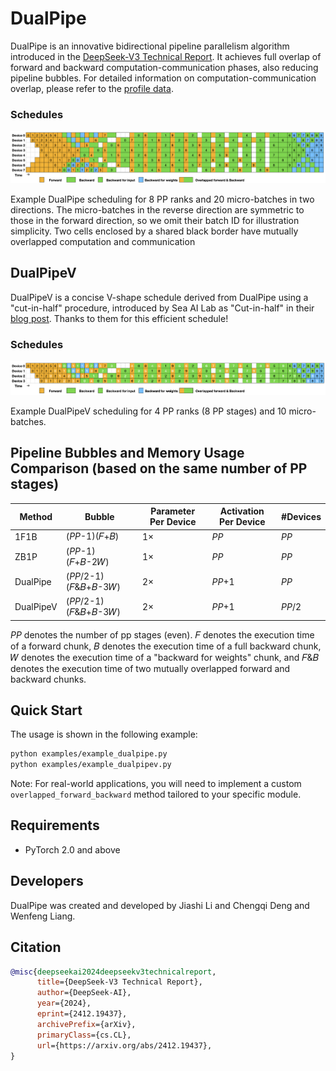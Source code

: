 # DualPipe

DualPipe is an innovative bidirectional pipeline parallelism algorithm introduced in the [DeepSeek-V3 Technical Report](https://arxiv.org/pdf/2412.19437). It achieves full overlap of forward and backward computation-communication phases, also reducing pipeline bubbles. For detailed information on computation-communication overlap, please refer to the [profile data](https://github.com/deepseek-ai/profile-data).

### Schedules

![dualpipe](images/dualpipe.png)

Example DualPipe scheduling for 8 PP ranks and 20 micro-batches in two directions.
The micro-batches in the reverse direction are symmetric to those in the forward direction, so
we omit their batch ID for illustration simplicity. Two cells enclosed by a shared black border
have mutually overlapped computation and communication

## DualPipeV

DualPipeV is a concise V-shape schedule derived from DualPipe using a "cut-in-half" procedure, introduced by Sea AI Lab as "Cut-in-half" in their [blog post](https://hackmd.io/@ufotalent/r1lVXsa9Jg). Thanks to them for this efficient schedule!

### Schedules

![dualpipev](images/dualpipev.png)

Example DualPipeV scheduling for 4 PP ranks (8 PP stages) and 10 micro-batches.

## Pipeline Bubbles and Memory Usage Comparison (based on the same number of PP stages)

| Method      | Bubble                          | Parameter Per Device | Activation Per Device | #Devices |
|-------------|---------------------------------|----------------------|-----------------------|----------|
| 1F1B        | (*PP*-1)(𝐹+𝐵)                   | 1×                   | *PP*                  | *PP*     |
| ZB1P        | (*PP*-1)(𝐹+𝐵-2𝑊)               | 1×                   | *PP*                  | *PP*     |
| DualPipe    | (*PP*/2-1)(𝐹&𝐵+𝐵-3𝑊)           | 2×                   | *PP*+1                | *PP*     |
| DualPipeV   | (*PP*/2-1)(𝐹&𝐵+𝐵-3𝑊)           | 2×                   | *PP*+1                | *PP*/2   |

*PP* denotes the number of pp stages (even).
𝐹 denotes the execution time of a forward chunk, 𝐵 denotes the execution time of a
full backward chunk, 𝑊 denotes the execution time of a "backward for weights" chunk, and 𝐹&𝐵
denotes the execution time of two mutually overlapped forward and backward chunks.

## Quick Start

The usage is shown in the following example:

```bash
python examples/example_dualpipe.py
python examples/example_dualpipev.py
```

Note: For real-world applications, you will need to implement a custom `overlapped_forward_backward` method tailored to your specific module.

## Requirements

- PyTorch 2.0 and above

## Developers

DualPipe was created and developed by Jiashi Li and Chengqi Deng and Wenfeng Liang.

## Citation

```bibtex
@misc{deepseekai2024deepseekv3technicalreport,
      title={DeepSeek-V3 Technical Report}, 
      author={DeepSeek-AI},
      year={2024},
      eprint={2412.19437},
      archivePrefix={arXiv},
      primaryClass={cs.CL},
      url={https://arxiv.org/abs/2412.19437}, 
}
```
